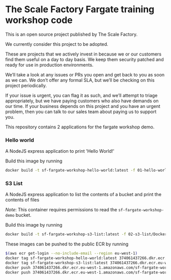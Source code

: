# The Scale Factory Fargate training workshop code

This is an open source project published by The Scale Factory.

We currently consider this project to be adopted.

These are projects that we actively invest in because we or our customers find
them useful on a day to day basis. We keep them security patched and ready for
use in production environments.

We’ll take a look at any issues or PRs you open and get back to you as soon as
we can. We don’t offer any formal SLA, but we’ll be checking on this project
periodically.

If your issue is urgent, you can flag it as such, and we’ll attempt to triage
appropriately, but we have paying customers who also have demands on our time.
If your business depends on this project and you have an urgent problem, then
you can talk to our sales team about paying us to support you.

This repository contains 2 applications for the fargate workshop demo.

### Hello world

A NodeJS express application to print 'Hello World!'

Build this image by running

```sh
docker build -t sf-fargate-workshop-hello-world:latest -f 01-hello-world/Dockerfile 01-hello-world
```

### S3 List

A NodeJS express application to list the contents of a bucket and print the contents of files

_Note_: This container requires permissions to read the `sf-fargate-workshop-demo` bucket.

Build this image by running

```sh
docker build -t sf-fargate-workshop-s3-list:latest -f 02-s3-list/Dockerfile 02-s3-list
```

These images can be pushed to the public ECR by running

```sh
$(aws ecr get-login --no-include-email --region eu-west-1)
docker tag sf-fargate-workshop-hello-world:latest 374061437266.dkr.ecr.eu-west-1.amazonaws.com/sf-fargate-workshop-hello-world:latest
docker tag sf-fargate-workshop-s3-list:latest 374061437266.dkr.ecr.eu-west-1.amazonaws.com/sf-fargate-workshop-s3-list:latest
docker push 374061437266.dkr.ecr.eu-west-1.amazonaws.com/sf-fargate-workshop-hello-world:latest
docker push 374061437266.dkr.ecr.eu-west-1.amazonaws.com/sf-fargate-workshop-s3-list:latest
```
